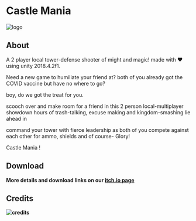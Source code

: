 # Castle Mania

![logo](Assets/Sprites/UI/icon.png)

## About
A 2 player local tower-defense shooter of might and magic!
made with ❤ using unity 2018.4.2f1.

Need a new game to humiliate your friend at?
both of you  already got the COVID vaccine but have no where to go? 

boy, do we got the treat for you. 


scooch over and make room for a friend in this 2 person local-multiplayer  showdown
hours of trash-talking, excuse making  and kingdom-smashing lie ahead in

command your tower with fierce leadership as both of you compete against each other for ammo, shields and of course- Glory! 


Castle Mania ! 

## Download
<b>More details and download links on our [itch.io page](https://sikth394.itch.io/castle-mania)<b>

## Credits
![credits](Assets/Sprites/UI/credits-small.png)
